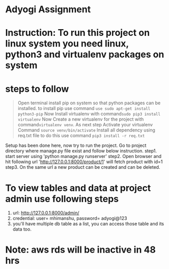 # Adyogi Assignment
# Instruction: To run this project on linux system you need linux, python3 and virtualenv packages on system
# steps to follow
> Open terminal
> install pip on system so that python packages can be installed.
  to install pip use command `use sudo apt-get install python3-pip`
> Now Install virtualenv with command`sudo pip3 install virtualenv`
> Now Create a new virtualenv for the project with command`virtualenv venv`.
> As next step Activate your virtualenv Command `source venv/bin/activate`
> Install all dependency using req.txt file
  to do this use command `pip3 install -r req.txt`
  
Setup has been done here, now try to run the project. Go to project directory where manage.py file exist and follow below instruction.
step1. start server using 'python manage.py runserver'
step2. Open browser and hit following url
  'http://127.0.0.1:8000/product/1' will fetch product with id=1
step3. On the same url a new product can be created and can be deleted.

# To view tables and data at project admin use following steps
1. url: http://127.0.0.1:8000/admin/
2. credential: user= mhimanshu, password= adyogi@123
3. you'll have multiple db table as a list, you can access those table and its data too.

# Note: aws rds will be inactive in 48 hrs
